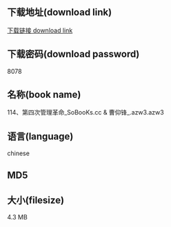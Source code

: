 ## 下载地址(download link)
[下载链接 download link](https://voluble-croquembouche-d321dc.netlify.app/?s=114%E3%80%81%E7%AC%AC%E5%9B%9B%E6%AC%A1%E7%AE%A1%E7%90%86%E9%9D%A9%E5%91%BD_SoBooKs.cc+%26+%E6%9B%B9%E4%BB%B0%E9%94%8B_.azw3)

## 下载密码(download password)
8078

## 名称(book name)
114、第四次管理革命_SoBooKs.cc & 曹仰锋_.azw3.azw3

## 语言(language)
chinese

## MD5


## 大小(filesize)
4.3 MB

